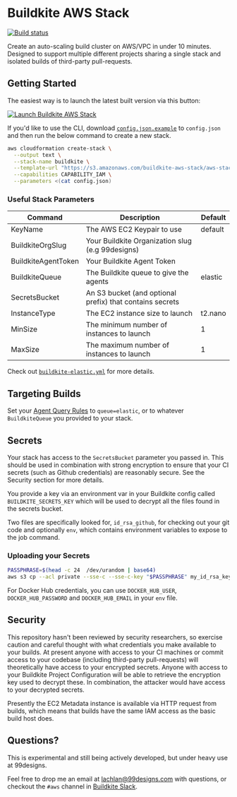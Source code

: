 # Buildkite AWS Stack

[![Build status](https://badge.buildkite.com/d178ab942e2f606a83e79847704648437d82a9c5fdb434b7ae.svg)](https://buildkite.com/buildkite-aws-stack/buildkite-aws-stack)

Create an auto-scaling build cluster on AWS/VPC in under 10 minutes. Designed to support multiple different projects sharing a single stack and isolated builds of third-party pull-requests.

## Getting Started

The easiest way is to launch the latest built version via this button:

[![Launch Buildkite AWS Stack](http://docs.aws.amazon.com/AWSCloudFormation/latest/UserGuide/images/cloudformation-launch-stack-button.png)](https://console.aws.amazon.com/cloudformation/home?region=us-east-1#/stacks/new?stackName=buildkite&templateURL=https://s3.amazonaws.com/buildkite-aws-stack/aws-stack.json)

If you'd like to use the CLI, download [`config.json.example`](config.json.example) to `config.json` and then run the below command to create a new stack.

```bash
aws cloudformation create-stack \
  --output text \
  --stack-name buildkite \
  --template-url "https://s3.amazonaws.com/buildkite-aws-stack/aws-stack.json" \
  --capabilities CAPABILITY_IAM \
  --parameters <(cat config.json)
```

### Useful Stack Parameters

| Command                      | Description                                                          | Default         |
| ---                          | ---                                                                  | ---             |
| KeyName                      | The AWS EC2 Keypair to use                                           | default         |
| BuildkiteOrgSlug             | Your Buildkite Organization slug (e.g 99designs)                     |                 |
| BuildkiteAgentToken          | Your Buildkite Agent Token                                           |                 |
| BuildkiteQueue               | The Buildkite queue to give the agents                               | elastic         |
| SecretsBucket                | An S3 bucket (and optional prefix) that contains secrets             |                 |
| InstanceType                 | The EC2 instance size to launch                                      | t2.nano         |
| MinSize                      | The minimum number of instances to launch                            | 1               |
| MaxSize                      | The maximum number of instances to launch                            | 1               |

Check out [`buildkite-elastic.yml`](templates/buildkite-elastic.yml) for more details.

## Targeting Builds

Set your [Agent Query Rules](https://buildkite.com/docs/agent/agent-meta-data) to `queue=elastic`, or to whatever `BuildkiteQueue` you provided to your stack.

## Secrets

Your stack has access to the `SecretsBucket` parameter you passed in. This should be used in combination with strong encryption to ensure that your CI secrets (such as Github credentials) are reasonably secure. See the Security section for more details.

You provide a key via an environment var in your Buildkite config called `BUILDKITE_SECRETS_KEY` which will be used to decrypt all the files found in the secrets bucket.

Two files are specifically looked for, `id_rsa_github`, for checking out your git code and optionally `env`, which contains environment variables to expose to the job command.

### Uploading your Secrets

```bash
PASSPHRASE=$(head -c 24  /dev/urandom | base64)
aws s3 cp --acl private --sse-c --sse-c-key "$PASSPHRASE" my_id_rsa_key "s3://my-provision-bucket/myproject/id_rsa_github"
```

For Docker Hub credentials, you can use `DOCKER_HUB_USER`, `DOCKER_HUB_PASSWORD` and `DOCKER_HUB_EMAIL` in your `env` file.

## Security

This repository hasn't been reviewed by security researchers, so exercise caution and careful thought with what credentials you make available to your builds. At present anyone with access to your CI machines or commit access to your codebase (including third-party pull-requests) will theoretically have access to your encrypted secrets. Anyone with access to your Buildkite Project Configuration will be able to retrieve the encryption key used to decrypt these. In combination, the attacker would have access to your decrypted secrets.

Presently the EC2 Metadata instance is available via HTTP request from builds, which means that builds have the same IAM access as the basic build host does.

## Questions?

This is experimental and still being actively developed, but under heavy use at 99designs.

Feel free to drop me an email at lachlan@99designs.com with questions, or checkout the `#aws` channel in [Buildkite Slack](https://chat.buildkite.com/).

